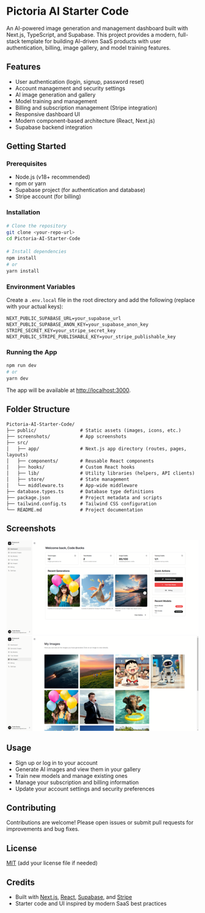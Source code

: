 # Pictoria AI Starter Code

An AI-powered image generation and management dashboard built with Next.js, TypeScript, and Supabase. This project provides a modern, full-stack template for building AI-driven SaaS products with user authentication, billing, image gallery, and model training features.

## Features

- User authentication (login, signup, password reset)
- Account management and security settings
- AI image generation and gallery
- Model training and management
- Billing and subscription management (Stripe integration)
- Responsive dashboard UI
- Modern component-based architecture (React, Next.js)
- Supabase backend integration

## Getting Started

### Prerequisites
- Node.js (v18+ recommended)
- npm or yarn
- Supabase project (for authentication and database)
- Stripe account (for billing)

### Installation

```bash
# Clone the repository
git clone <your-repo-url>
cd Pictoria-AI-Starter-Code

# Install dependencies
npm install
# or
yarn install
```

### Environment Variables

Create a `.env.local` file in the root directory and add the following (replace with your actual keys):

```env
NEXT_PUBLIC_SUPABASE_URL=your_supabase_url
NEXT_PUBLIC_SUPABASE_ANON_KEY=your_supabase_anon_key
STRIPE_SECRET_KEY=your_stripe_secret_key
NEXT_PUBLIC_STRIPE_PUBLISHABLE_KEY=your_stripe_publishable_key
```

### Running the App

```bash
npm run dev
# or
yarn dev
```

The app will be available at [http://localhost:3000](http://localhost:3000).

## Folder Structure

```
Pictoria-AI-Starter-Code/
├── public/                # Static assets (images, icons, etc.)
├── screenshots/           # App screenshots
├── src/
│   ├── app/               # Next.js app directory (routes, pages, layouts)
│   ├── components/        # Reusable React components
│   ├── hooks/             # Custom React hooks
│   ├── lib/               # Utility libraries (helpers, API clients)
│   ├── store/             # State management
│   └── middleware.ts      # App-wide middleware
├── database.types.ts      # Database type definitions
├── package.json           # Project metadata and scripts
├── tailwind.config.ts     # Tailwind CSS configuration
└── README.md              # Project documentation
```

## Screenshots

![Dashboard](screenshots/Dashboard.png)
![Gallery](screenshots/Gallery.png)

## Usage

- Sign up or log in to your account
- Generate AI images and view them in your gallery
- Train new models and manage existing ones
- Manage your subscription and billing information
- Update your account settings and security preferences

## Contributing

Contributions are welcome! Please open issues or submit pull requests for improvements and bug fixes.

## License

[MIT](LICENSE) (add your license file if needed)

## Credits

- Built with [Next.js](https://nextjs.org/), [React](https://react.dev/), [Supabase](https://supabase.com/), and [Stripe](https://stripe.com/)
- Starter code and UI inspired by modern SaaS best practices 